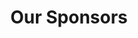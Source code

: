 ---
title: "Our Sponsors"
description: "Our Society Sponsors"
bg_image: "images/feature-bg.jpg"
layout: "sponsors"
draft: false

pricing:
  enable : true
  pricing_table:
  # pricing table loop
  - name : ""
    price: "Warwick Home"
    content : "Warwick Home sponsors our events. They are a student accommodation rental agency. Therefore, check out their website for the best deals."
    link : "https://www.warwickhomerental.com/"
    services:
    - Houses around Canley Area
    - Near the University
    - Shared Bathroom, Ensuites or Studio Rooms
      
  # pricing table loop
  - name : ""
    price: "Royal Cha"
    content : "Royal Cha is our favorite bubble tea shop in Coventry."
    link : "https://www.facebook.com/RoyalChaOfficial/"
    services:
    - 20% discount on all foods and drinks
    - Coupons for the winner of ABACUS contests and challenges
      
  # pricing table loop
  - name : "Advance"
    price: "$299"
    content : "Suitable for large businesses with unlimited employees"
    link : "#"
    services:
    - Unlimited agents
    - 10 PSD Design
    - HTML5 Markup
    - Basic SEO
    - Email Marketing
    - 24/7 Tech Support
        
############################# call to action #################################
cta:
  enable : true
  # call to action content comes from "_index.md"
---